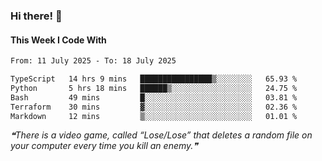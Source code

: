 ### Hi there! 👋

#### This Week I Code With
<!--START_SECTION:waka-->

```txt
From: 11 July 2025 - To: 18 July 2025

TypeScript   14 hrs 9 mins   ████████████████▒░░░░░░░░   65.93 %
Python       5 hrs 18 mins   ██████▒░░░░░░░░░░░░░░░░░░   24.75 %
Bash         49 mins         █░░░░░░░░░░░░░░░░░░░░░░░░   03.81 %
Terraform    30 mins         ▓░░░░░░░░░░░░░░░░░░░░░░░░   02.36 %
Markdown     12 mins         ▒░░░░░░░░░░░░░░░░░░░░░░░░   01.01 %
```

<!--END_SECTION:waka-->

<!--STARTS_HERE_QUOTE_README-->
<i>❝There is a video game, called “Lose/Lose” that deletes a random file on your computer every time you kill an enemy.❞</i>
<!--ENDS_HERE_QUOTE_README-->
